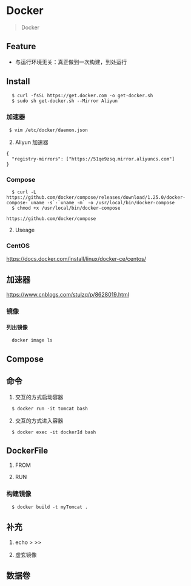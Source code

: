 Docker
================================================================================
> Docker

## Feature

- 与运行环境无关：真正做到一次构建，到处运行

## Install


```
  $ curl -fsSL https://get.docker.com -o get-docker.sh
  $ sudo sh get-docker.sh --Mirror Aliyun
```

### 加速器

```
 $ vim /etc/docker/daemon.json

```
2. Aliyun 加速器
```
{
  "registry-mirrors": ["https://51qe9zsq.mirror.aliyuncs.com"]
}

```


### Compose

```
  $ curl -L https://github.com/docker/compose/releases/download/1.25.0/docker-compose-`uname -s`-`uname -m` -o /usr/local/bin/docker-compose
  $ chmod +x /usr/local/bin/docker-compose
```

```
https://github.com/docker/compose
```

2. Useage

### CentOS

  https://docs.docker.com/install/linux/docker-ce/centos/

## 加速器

  https://www.cnblogs.com/stulzq/p/8628019.html

### 镜像

#### 列出镜像

```
  docker image ls
```


## Compose



## 命令

1. 交互的方式启动容器
```
  $ docker run -it tomcat bash
```
2. 交互的方式进入容器
```
  $ docker exec -it dockerId bash
```

## DockerFile

1. FROM

2. RUN

### 构建镜像

```
  $ docker build -t myTomcat .
```


## 补充

1. echo > >>

2. 虚玄镜像

## 数据卷
